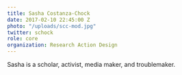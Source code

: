 ```yaml
---
title: Sasha Costanza-Chock
date: 2017-02-10 22:45:00 Z
photo: "/uploads/scc-mod.jpg"
twitter: schock
role: core
organization: Research Action Design
---
```


Sasha is a scholar, activist, media maker, and troublemaker.
